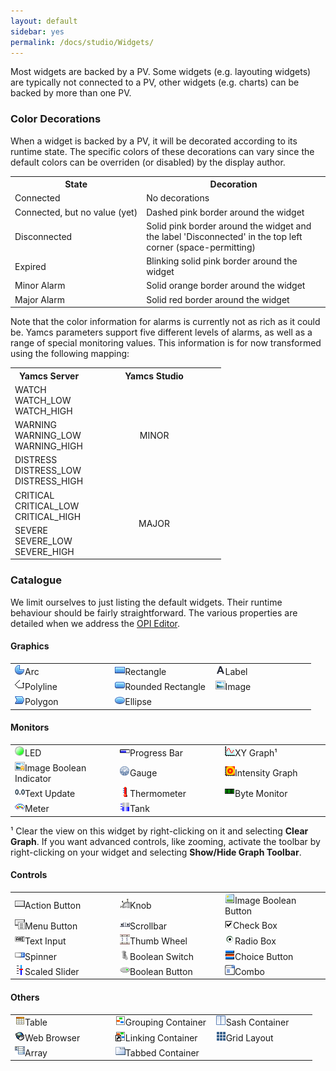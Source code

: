 ```yaml
---
layout: default
sidebar: yes
permalink: /docs/studio/Widgets/
---
```


Most widgets are backed by a PV. Some widgets (e.g. layouting widgets) are typically not connected to a PV, other widgets (e.g. charts) can be backed by more than one PV.

### Color Decorations
When a widget is backed by a PV, it will be decorated according to its runtime state. The specific colors of these decorations can vary since the default colors can be overriden (or disabled) by the display author.

<table class="inline">
    <tr>
        <th>State</th>
        <th>Decoration</th>
    </tr>
    <tr>
        <td>Connected</td>
        <td>No decorations</td>
    </tr>
    <tr>
        <td style="white-space: nowrap;">Connected, but no value (yet)</td>
        <td>Dashed pink border around the widget</td>
    </tr>
    <tr>
        <td>Disconnected</td>
        <td>
            Solid pink border around the widget and the label 'Disconnected' in the top left corner (space-permitting)
        </td>
    </tr>
    <tr>
        <td>Expired</td>
        <td>
            Blinking solid pink border around the widget 
        </td>
    </tr>
    <tr>
        <td>Minor Alarm</td>
        <td>Solid orange border around the widget</td>
    </tr>
    <tr>
        <td>Major Alarm</td>
        <td>Solid red border around the widget</td>
    </tr>
</table>

Note that the color information for alarms is currently not as rich as it could be. Yamcs parameters support five different levels of alarms, as well as a range of special monitoring values. This information is for now transformed using the following mapping:

<table class="inline nostretch">
    <tr>
        <th>Yamcs Server</th>
        <th style="text-align: center;" width="200">Yamcs Studio</th>
    </tr>
    <tr>
        <td>
            WATCH<br>
            WATCH_LOW<br>
            WATCH_HIGH
        </td>
        <td rowspan="3" style="text-align: center;">
            MINOR
        </td>
    </tr>
    <tr>
        <td>
            WARNING<br>
            WARNING_LOW<br>
            WARNING_HIGH
        </td>
    </tr>
    <tr>
        <td>
            DISTRESS<br>
            DISTRESS_LOW<br>
            DISTRESS_HIGH
        </td>
    </tr>
    <tr>
        <td>
            CRITICAL<br>
            CRITICAL_LOW<br>
            CRITICAL_HIGH
        </td>
        <td rowspan="2" style="text-align: center;">
            MAJOR
        </td>
    </tr>
    <tr>
        <td>
            SEVERE<br>
            SEVERE_LOW<br>
            SEVERE_HIGH
        </td>
    </tr>
</table>

### Catalogue
We limit ourselves to just listing the default widgets. Their runtime behaviour should be fairly straightforward. The various properties are detailed when we address the [OPI Editor](/docs/studio/Editing_Displays/).

#### Graphics

<table class="inline image-overview">
    <tr>
        <td width="33%"><img src="/assets/studio/icons/widgets/arc.png">Arc</td>
        <td width="33%"><img src="/assets/studio/icons/widgets/rectangle2.png">Rectangle</td>
        <td width="33%"><img src="/assets/studio/icons/widgets/label.png">Label</td>
    </tr>
    <tr>
        <td><img src="/assets/studio/icons/widgets/polyline.gif">Polyline</td>
        <td><img src="/assets/studio/icons/widgets/roundedRectangle.png">Rounded Rectangle</td>
        <td><img src="/assets/studio/icons/widgets/image.gif">Image</td>
    </tr>
    <tr>
        <td><img src="/assets/studio/icons/widgets/polygon.png">Polygon</td>
        <td><img src="/assets/studio/icons/widgets/ellipse2.png">Ellipse</td>
        <td></td>
    </tr>
</table>

#### Monitors

<table class="inline image-overview">
    <tr>
        <td width="33%"><img src="/assets/studio/icons/widgets/LED.png">LED</td>
        <td width="33%"><img src="/assets/studio/icons/widgets/ProgressBar.gif">Progress Bar</td>
        <td width="33%"><img src="/assets/studio/icons/widgets/XYGraph.gif">XY Graph&#185;</td>
    </tr>
    <tr>
        <td><img src="/assets/studio/icons/widgets/imageBooleanIndicator.gif">Image Boolean Indicator</td>
        <td><img src="/assets/studio/icons/widgets/gauge2.png">Gauge</td>
        <td><img src="/assets/studio/icons/widgets/intensityGraph.png">Intensity Graph</td>
    </tr>
    <tr>
        <td><img src="/assets/studio/icons/widgets/textUpdate.png">Text Update</td>
        <td><img src="/assets/studio/icons/widgets/thermo.gif">Thermometer</td>
        <td><img src="/assets/studio/icons/widgets/ByteMonitor.png">Byte Monitor</td>
    </tr>
    <tr>
        <td><img src="/assets/studio/icons/widgets/XMeter.png">Meter</td>
        <td><img src="/assets/studio/icons/widgets/tank.png">Tank</td>
        <td></td>
    </tr>
</table>

&#185; Clear the view on this widget by right-clicking on it and selecting **Clear Graph**. If you want advanced controls, like zooming, activate the toolbar by right-clicking on your widget and selecting **Show/Hide Graph Toolbar**.

#### Controls

<table class="inline image-overview">
    <tr>
        <td width="33%"><img src="/assets/studio/icons/widgets/actionbutton.gif">Action Button</td>
        <td width="33%"><img src="/assets/studio/icons/widgets/knob.gif">Knob</td>
        <td width="33%"><img src="/assets/studio/icons/widgets/imageButton.gif">Image Boolean Button</td>
    </tr>
    <tr>
        <td><img src="/assets/studio/icons/widgets/menubutton.gif">Menu Button</td>
        <td><img src="/assets/studio/icons/widgets/scrollbar.png">Scrollbar</td>
        <td><img src="/assets/studio/icons/widgets/checkboxenabledon.gif">Check Box</td>
    </tr>
    <tr>
        <td><img src="/assets/studio/icons/widgets/textinput.png">Text Input</td>
        <td><img src="/assets/studio/icons/widgets/thumbwheel.gif">Thumb Wheel</td>
        <td><img src="/assets/studio/icons/widgets/radiobutton.gif">Radio Box</td>
    </tr>
    <tr>
        <td><img src="/assets/studio/icons/widgets/Spinner.gif">Spinner</td>
        <td><img src="/assets/studio/icons/widgets/BoolSwitch.gif">Boolean Switch</td>
        <td><img src="/assets/studio/icons/widgets/ChoiceButton.png">Choice Button</td>
    </tr>
    <tr>
        <td><img src="/assets/studio/icons/widgets/scaled_slider.gif">Scaled Slider</td>
        <td><img src="/assets/studio/icons/widgets/BoolButton.gif">Boolean Button</td>
        <td><img src="/assets/studio/icons/widgets/combo.gif">Combo</td>
    </tr>
</table>

#### Others

<table class="inline image-overview">
    <tr>
        <td width="33%"><img src="/assets/studio/icons/widgets/table.gif">Table</td>
        <td width="33%"><img src="/assets/studio/icons/widgets/groupContainer.png">Grouping Container</td>
        <td width="33%"><img src="/assets/studio/icons/widgets/SashContainer.png">Sash Container</td>
    </tr>
    <tr>
        <td><img src="/assets/studio/icons/widgets/web_browser.png">Web Browser</td>
        <td><img src="/assets/studio/icons/widgets/linkingcontainer.png">Linking Container</td>
        <td><img src="/assets/studio/icons/widgets/grid.gif">Grid Layout</td>
    </tr>
    <tr>
        <td><img src="/assets/studio/icons/widgets/array.gif">Array</td>
        <td><img src="/assets/studio/icons/widgets/tab.png">Tabbed Container</td>
        <td></td>
    </tr>
</table>
